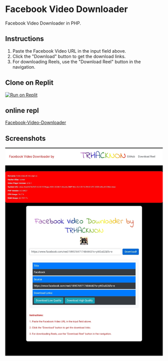 # Facebook Video Downloader

Facebook Video Downloader in PHP.

## Instructions

1. Paste the Facebook Video URL in the input field above.
2. Click the "Download" button to get the download links.
3. For downloading Reels, use the "Download Reel" button in the navigation.

## Clone on Replit

[![Run on Replit](https://replit.com/badge/github/tucommenceapousser/Facebook-Video-Downloader)](https://replit.com/github/tucommenceapousser/Facebook-Video-Downloader)

## online repl

[Facebook-Video-Downloader](https://fcbk-video-dl.trkn.repl.co/)

## Screenshots

![Screen](https://raw.githubusercontent.com/tucommenceapousser/Facebook-Video-Downloader/master/Screenshot_2023-12-04-01-07-30-006_com.android.chrome-edit.jpg)
